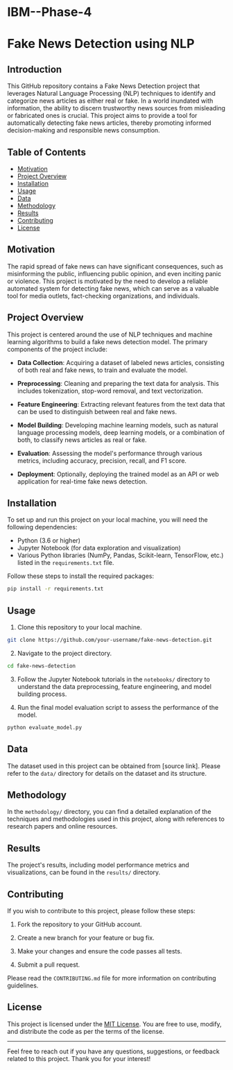 # IBM--Phase-4
# Fake News Detection using NLP

## Introduction

This GitHub repository contains a Fake News Detection project that leverages Natural Language Processing (NLP) techniques to identify and categorize news articles as either real or fake. In a world inundated with information, the ability to discern trustworthy news sources from misleading or fabricated ones is crucial. This project aims to provide a tool for automatically detecting fake news articles, thereby promoting informed decision-making and responsible news consumption.

## Table of Contents

- [Motivation](#motivation)
- [Project Overview](#project-overview)
- [Installation](#installation)
- [Usage](#usage)
- [Data](#data)
- [Methodology](#methodology)
- [Results](#results)
- [Contributing](#contributing)
- [License](#license)

## Motivation

The rapid spread of fake news can have significant consequences, such as misinforming the public, influencing public opinion, and even inciting panic or violence. This project is motivated by the need to develop a reliable automated system for detecting fake news, which can serve as a valuable tool for media outlets, fact-checking organizations, and individuals.

## Project Overview

This project is centered around the use of NLP techniques and machine learning algorithms to build a fake news detection model. The primary components of the project include:

- **Data Collection**: Acquiring a dataset of labeled news articles, consisting of both real and fake news, to train and evaluate the model.

- **Preprocessing**: Cleaning and preparing the text data for analysis. This includes tokenization, stop-word removal, and text vectorization.

- **Feature Engineering**: Extracting relevant features from the text data that can be used to distinguish between real and fake news.

- **Model Building**: Developing machine learning models, such as natural language processing models, deep learning models, or a combination of both, to classify news articles as real or fake.

- **Evaluation**: Assessing the model's performance through various metrics, including accuracy, precision, recall, and F1 score.

- **Deployment**: Optionally, deploying the trained model as an API or web application for real-time fake news detection.

## Installation

To set up and run this project on your local machine, you will need the following dependencies:

- Python (3.6 or higher)
- Jupyter Notebook (for data exploration and visualization)
- Various Python libraries (NumPy, Pandas, Scikit-learn, TensorFlow, etc.) listed in the `requirements.txt` file.

Follow these steps to install the required packages:

```bash
pip install -r requirements.txt
```

## Usage

1. Clone this repository to your local machine.

```bash
git clone https://github.com/your-username/fake-news-detection.git
```

2. Navigate to the project directory.

```bash
cd fake-news-detection
```

3. Follow the Jupyter Notebook tutorials in the `notebooks/` directory to understand the data preprocessing, feature engineering, and model building process.

4. Run the final model evaluation script to assess the performance of the model.

```bash
python evaluate_model.py
```

## Data

The dataset used in this project can be obtained from [source link]. Please refer to the `data/` directory for details on the dataset and its structure.

## Methodology

In the `methodology/` directory, you can find a detailed explanation of the techniques and methodologies used in this project, along with references to research papers and online resources.

## Results

The project's results, including model performance metrics and visualizations, can be found in the `results/` directory.

## Contributing

If you wish to contribute to this project, please follow these steps:

1. Fork the repository to your GitHub account.

2. Create a new branch for your feature or bug fix.

3. Make your changes and ensure the code passes all tests.

4. Submit a pull request.

Please read the `CONTRIBUTING.md` file for more information on contributing guidelines.

## License

This project is licensed under the [MIT License](LICENSE). You are free to use, modify, and distribute the code as per the terms of the license.

---

Feel free to reach out if you have any questions, suggestions, or feedback related to this project. Thank you for your interest!
